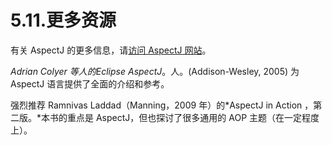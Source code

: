 # 5.11.更多资源

有关 AspectJ 的更多信息，请[访问 AspectJ 网站](https://www.eclipse.org/aspectj)。

_Adrian Colyer 等人的Eclipse AspectJ_。人。(Addison-Wesley, 2005) 为 AspectJ 语言提供了全面的介绍和参考。

强烈推荐 Ramnivas Laddad（Manning，2009 年）的\*AspectJ in Action ，第二版。\*本书的重点是 AspectJ，但也探讨了很多通用的 AOP 主题（在一定程度上）。

